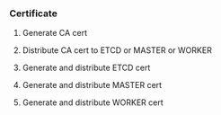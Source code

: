 ### Certificate

1. Generate CA cert

2. Distribute CA cert to ETCD or MASTER or WORKER

3. Generate and distribute ETCD cert

4. Generate and distribute MASTER cert

5. Generate and distribute WORKER cert
